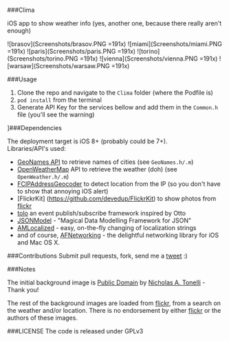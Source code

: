 ###Clima 

iOS app to show weather info (yes, another one, because there really aren't enough)  

![brasov](Screenshots/brasov.PNG =191x)![miami](Screenshots/miami.PNG =191x)![paris](Screenshots/paris.PNG =191x)![torino](Screenshots/torino.PNG =191x)![vienna](Screenshots/vienna.PNG =191x)![warsaw](Screenshots/warsaw.PNG =191x)

###Usage

1. Clone the repo and navigate to the `Clima` folder (where the Podfile is)  
2. `pod install` from the terminal  
3. Generate API Key for the services bellow and add them in the `Common.h` file (you'll see the warning)

]###Dependencies

The deployment target is iOS 8+ (probably could be 7+).  
Libraries/API's used:  
- [GeoNames API](http://geonames.org) to retrieve names of cities (see `GeoNames.h/.m`)  
- [OpenWeatherMap](http://openweathermap.org) API to retrieve the weather (doh) (see `OpenWeather.h/.m`)  
- [FCIPAddressGeocoder](https://github.com/fabiocaccamo/FCIPAddressGeocoder) to detect location from the IP (so you don't have to show that annoying iOS alert)  
- [FlickrKit] (https://github.com/devedup/FlickrKit) to show photos from [flickr](https://www.flickr.com)  
- [tolo](https://github.com/genzeb/tolo) an event publish/subscribe framework inspired by Otto  
- [JSONModel](https://github.com/icanzilb/JSONModel) - "Magical Data Modelling Framework for JSON" 
- [AMLocalized](https://github.com/tagyro/AMLocalizedString) - easy, on-the-fly changing of localization strings 
- and of course, [AFNetworking](https://github.com/AFNetworking/AFNetworking) - the delightful networking library for iOS and Mac OS X.

###Contributions
Submit pull requests, fork, send me a [tweet](https://twitter.com/andreistoleru) :)

###Notes

The initial background image is [Public  Domain](https://creativecommons.org/publicdomain/zero/1.0/) by [Nicholas A. Tonelli](https://www.flickr.com/photos/nicholas_t/) - Thank you!

The rest of the background images are loaded from [flickr](https://www.flickr.com), from a search on the weather and/or location. There is no endorsement by either [flickr](https://www.flickr.com) or the authors of these images.


###LICENSE
The code is released under GPLv3
